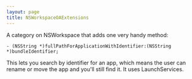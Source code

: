```yaml
---
layout: page
title: NSWorkspaceOAExtensions
---
```




A category on NSWorkspace that adds one very handy method:

    - (NSString *)fullPathForApplicationWithIdentifier:(NSString *)bundleIdentifier;

This lets you search by identifier for an app, which means the user can rename or move the app and you'll still find it. It uses LaunchServices.

